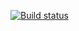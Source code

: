 [![Build status](https://ci.appveyor.com/api/projects/status/5we869ycyhgyopuq?svg=true)](https://ci.appveyor.com/project/SerzhDares/goblin-game-dom)